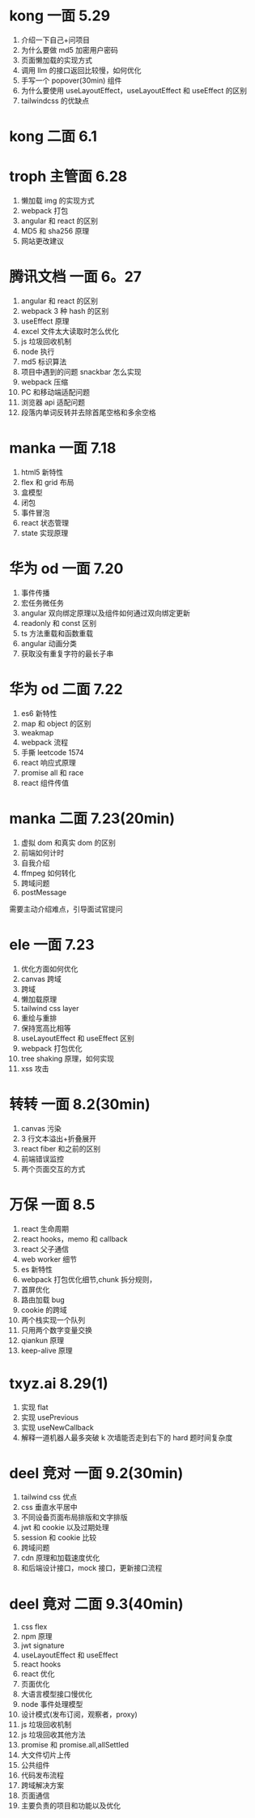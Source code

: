 # kong 一面 5.29

1. 介绍一下自己+问项目
2. 为什么要做 md5 加密用户密码
3. 页面懒加载的实现方式
4. 调用 llm 的接口返回比较慢，如何优化
5. 手写一个 popover(30min) 组件
6. 为什么要使用 useLayoutEffect，useLayoutEffect 和 useEffect 的区别
7. tailwindcss 的优缺点

# kong 二面 6.1

# troph 主管面 6.28

1. 懒加载 img 的实现方式
2. webpack 打包
3. angular 和 react 的区别
4. MD5 和 sha256 原理
5. 网站更改建议

# 腾讯文档 一面 6。27

1. angular 和 react 的区别
2. webpack 3 种 hash 的区别
3. useEffect 原理
4. excel 文件太大读取时怎么优化
5. js 垃圾回收机制
6. node 执行
7. md5 标识算法
8. 项目中遇到的问题 snackbar 怎么实现
9. webpack 压缩
10. PC 和移动端适配问题
11. 浏览器 api 适配问题
12. 段落内单词反转并去除首尾空格和多余空格

# manka 一面 7.18

1. html5 新特性
2. flex 和 grid 布局
3. 盒模型
4. 闭包
5. 事件冒泡
6. react 状态管理
7. state 实现原理

# 华为 od 一面 7.20

1. 事件传播
2. 宏任务微任务
3. angular 双向绑定原理以及组件如何通过双向绑定更新
4. readonly 和 const 区别
5. ts 方法重载和函数重载
6. angular 动画分类
7. 获取没有重复字符的最长子串

# 华为 od 二面 7.22

1. es6 新特性
2. map 和 object 的区别
3. weakmap
4. webpack 流程
5. 手撕 leetcode 1574
6. react 响应式原理
7. promise all 和 race
8. react 组件传值

# manka 二面 7.23(20min)

1. 虚拟 dom 和真实 dom 的区别
2. 前端如何计时
3. 自我介绍
4. ffmpeg 如何转化
5. 跨域问题
6. postMessage

需要主动介绍难点，引导面试官提问

# ele 一面 7.23

1. 优化方面如何优化
2. canvas 跨域
3. 跨域
4. 懒加载原理
5. tailwind css layer
6. 重绘与重排
7. 保持宽高比相等
8. useLayoutEffect 和 useEffect 区别
9. webpack 打包优化
10. tree shaking 原理，如何实现
11. xss 攻击

# 转转 一面 8.2(30min)

1. canvas 污染
2. 3 行文本溢出+折叠展开
3. react fiber 和之前的区别
4. 前端错误监控
5. 两个页面交互的方式

# 万保 一面 8.5

1. react 生命周期
2. react hooks，memo 和 callback
3. react 父子通信
4. web worker 细节
5. es 新特性
6. webpack 打包优化细节,chunk 拆分规则，
7. 首屏优化
8. 路由加载 bug
9. cookie 的跨域
10. 两个栈实现一个队列
11. 只用两个数字变量交换
12. qiankun 原理
13. keep-alive 原理

# txyz.ai 8.29(1)

1. 实现 flat
2. 实现 usePrevious
3. 实现 useNewCallback
4. 解释一道机器人最多突破 k 次墙能否走到右下的 hard 题时间复杂度

# deel 竞对 一面 9.2(30min)

1. tailwind css 优点
2. css 垂直水平居中
3. 不同设备页面布局排版和文字排版
4. jwt 和 cookie 以及过期处理
5. session 和 cookie 比较
6. 跨域问题
7. cdn 原理和加载速度优化
8. 和后端设计接口，mock 接口，更新接口流程

# deel 竟对 二面 9.3(40min)

1. css flex
2. npm 原理
3. jwt signature
4. useLayoutEffect 和 useEffect
5. react hooks
6. react 优化
7. 页面优化
8. 大语言模型接口慢优化
9. node 事件处理模型
10. 设计模式(发布订阅，观察者，proxy)
11. js 垃圾回收机制
12. js 垃圾回收其他方法
13. promise 和 promise.all,allSettled
14. 大文件切片上传
15. 公共组件
16. 代码发布流程
17. 跨域解决方案
18. 页面通信
19. 主要负责的项目和功能以及优化
